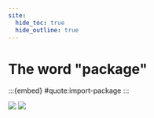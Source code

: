 ```yaml
---
site:
  hide_toc: true
  hide_outline: true
---
```




# The word "package"

:::{embed} #quote:import-package
:::

![](#quote:install-package)
![](#tip:objective-package)

